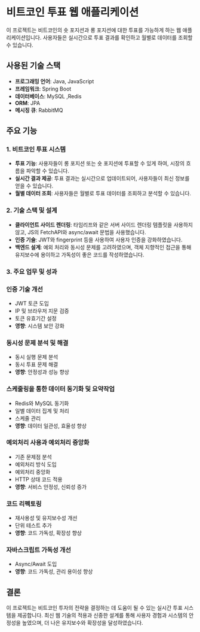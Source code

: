 # 비트코인 투표 웹 애플리케이션

이 프로젝트는 비트코인의 숏 포지션과 롱 포지션에 대한 투표를 가능하게 하는 웹 애플리케이션입니다. 사용자들은 실시간으로 투표 결과를 확인하고 월별로 데이터를 조회할 수 있습니다.

## 사용된 기술 스택
- **프로그래밍 언어**: Java, JavaScript
- **프레임워크**: Spring Boot
- **데이터베이스**: MySQL ,Redis
- **ORM**: JPA
- **메시징 큐**: RabbitMQ


## 주요 기능

### 1. 비트코인 투표 시스템
- **투표 기능**: 사용자들이 롱 포지션 또는 숏 포지션에 투표할 수 있게 하여, 시장의 흐름을 파악할 수 있습니다.
- **실시간 결과 제공**: 투표 결과는 실시간으로 업데이트되어, 사용자들이 최신 정보를 얻을 수 있습니다.
- **월별 데이터 조회**: 사용자들은 월별로 투표 데이터를 조회하고 분석할 수 있습니다.

### 2. 기술 스택 및 설계
- **클라이언트 사이드 렌더링**: 타임리프와 같은 서버 사이드 렌더링 템플릿을 사용하지 않고, JS의 FetchAPI와 async/await 문법을 사용했습니다.
- **인증 기술**: JWT와 fingerprint 등을 사용하여 사용자 인증을 강화하였습니다.
- **백엔드 설계**: 예외 처리와 동시성 문제를 고려하였으며, 객체 지향적인 접근을 통해 유지보수에 용이하고 가독성이 좋은 코드를 작성하였습니다.

### 3. 주요 업무 및 성과 


### 인증 기술 개선
* JWT 토큰 도입
* IP 및 브라우저 지문 검증
* 토큰 유효기간 설정
* **영향**: 시스템 보안 강화

### 동시성 문제 분석 및 해결
* 동시 실행 문제 분석
* 동시 투표 문제 해결
* **영향**: 안정성과 성능 향상

### 스케줄링을 통한 데이터 동기화 및 요약작업
* Redis와 MySQL 동기화
* 일별 데이터 집계 및 처리
* 스케줄 관리
* **영향**: 데이터 일관성, 효율성 향상

### 예외처리 사용과 예외처리 중앙화
* 기존 문제점 분석
* 예외처리 방식 도입
* 예외처리 중앙화
* HTTP 상태 코드 적용
* **영향**: 서비스 안정성, 신뢰성 증가

### 코드 리펙토링
* 재사용성 및 유지보수성 개선
* 단위 테스트 추가
* **영향**: 코드 가독성, 확장성 향상

### 자바스크립트 가독성 개선
* Async/Await 도입
* **영향**: 코드 가독성, 관리 용이성 향상


## 결론

이 프로젝트는 비트코인 투자의 전략을 결정하는 데 도움이 될 수 있는 실시간 투표 시스템을 제공합니다. 최신 웹 기술의 적용과 신중한 설계를 통해 사용자 경험과 시스템의 안정성을 높였으며, 더 나은 유지보수와 확장성을 달성하였습니다.
